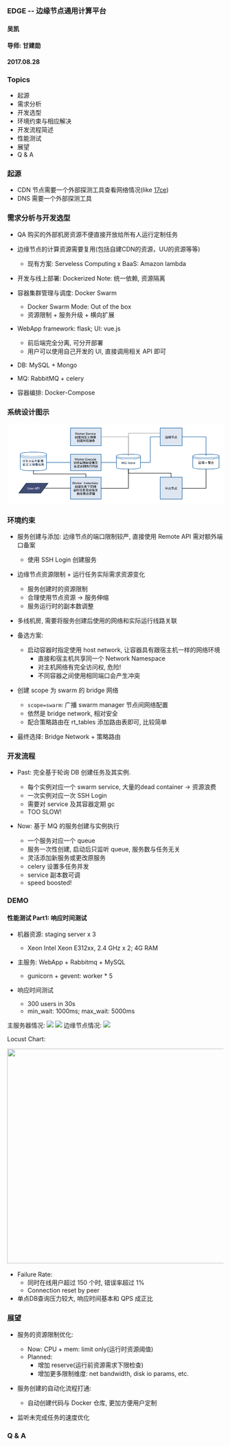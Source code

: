 ### EDGE -- 边缘节点通用计算平台
#### 吴凯
#### 导师: 甘建勋
#### 2017.08.28



### Topics
- 起源
- 需求分析
- 开发选型
- 环境约束与相应解决
- 开发流程简述
- 性能测试
- 展望
- Q & A



### 起源
- CDN 节点需要一个外部探测工具查看网络情况(like [17ce](www.17ce.com))
- DNS 需要一个外部探测工具



### 需求分析与开发选型
- QA 购买的外部机房资源不便直接开放给所有人运行定制任务
- 边缘节点的计算资源需要复用(包括自建CDN的资源，UU的资源等等)
  - 现有方案: Serveless Computing x BaaS: Amazon lambda

- 开发与线上部署: Dockerized
Note: 统一依赖, 资源隔离

- 容器集群管理与调度: Docker Swarm
  - Docker Swarm Mode: Out of the box
  - 资源限制 + 服务升级 + 横向扩展



- WebApp framework: flask; UI: vue.js
  - 前后端完全分离, 可分开部署
  - 用户可以使用自己开发的 UI, 直接调用相关 API 即可
- DB: MySQL + Mongo
- MQ: RabbitMQ + celery
- 容器编排: Docker-Compose



### 系统设计图示
![edge_user_chart](img/edge_user_chart.png)
<!-- .element height="100%" width="100%" -->



### 环境约束
- 服务创建与添加: 边缘节点的端口限制较严, 直接使用 Remote API 需对额外端口备案
  - 使用 SSH Login 创建服务

- 边缘节点资源限制 + 运行任务实际需求资源变化
  - 服务创建时的资源限制
  - 合理使用节点资源 -> 服务伸缩
  - 服务运行时的副本数调整



- 多线机房, 需要将服务创建后使用的网络和实际运行线路关联
- 备选方案:
  - 启动容器时指定使用 host network, 让容器具有跟宿主机一样的网络环境
    - 直接和宿主机共享同一个 Network Namespace
    - 对主机网络有完全访问权, 危险!
    - 不同容器之间使用相同端口会产生冲突



- 创建 scope 为 swarm 的 bridge 网络
  - `scope=swarm`: 广播 swarm manager 节点间网络配置
  - 依然是 bridge network, 相对安全
  - 配合策略路由在 rt_tables 添加路由表即可, 比较简单
- 最终选择: Bridge Network + 策略路由



### 开发流程
- Past: 完全基于轮询 DB 创建任务及其实例.
  - 每个实例对应一个 swarm service, 大量的dead container -> 资源浪费
  - 一次实例对应一次 SSH Login
  - 需要对 service 及其容器定期 gc
  - TOO SLOW!



- Now: 基于 MQ 的服务创建与实例执行
  - 一个服务对应一个 queue
  - 服务一次性创建, 启动后只监听 queue, 服务数与任务无关
  - 灵活添加新服务或更改原服务
  - celery 设置多任务并发
  - service 副本数可调
  - speed boosted!



### DEMO



#### 性能测试 Part1: 响应时间测试
- 机器资源: staging server x 3
  - Xeon Intel Xeon E312xx, 2.4 GHz x 2; 4G RAM

- 主服务: WebApp + Rabbitmq + MySQL
  - gunicorn + gevent: worker * 5



- 响应时间测试
  - 300 users in 30s
  - min_wait: 1000ms; max_wait: 5000ms



主服务器情况:
<img src="img/0826/webapp_htop.png" />
<img src="img/0826/webapp_iftop.png" />
边缘节点情况:
<img src="img/0826/edge_exec_htop.png" />



Locust Chart:

<img src="img/0826/total_2.png" width="700" height="500" />



- Failure Rate:
  - 同时在线用户超过 150 个时, 错误率超过 1%
  - Connection reset by peer
- 单点DB查询压力较大, 响应时间基本和 QPS 成正比



### 展望
- 服务的资源限制优化:
  - Now: CPU + mem: limit only(运行时资源阈值)
  - Planned:
    - 增加 reserve(运行前资源需求下限检查)
    - 增加更多限制维度: net bandwidth, disk io params, etc.

- 服务创建的自动化流程打通:
  - 自动创建代码与 Docker 仓库, 更加方便用户定制

- 监听未完成任务的速度优化



### Q & A
